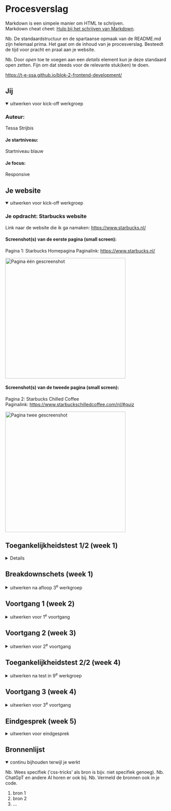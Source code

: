 # Procesverslag
Markdown is een simpele manier om HTML te schrijven.  
Markdown cheat cheet: [Hulp bij het schrijven van Markdown](https://github.com/adam-p/markdown-here/wiki/Markdown-Cheatsheet).

Nb. De standaardstructuur en de spartaanse opmaak van de README.md zijn helemaal prima. Het gaat om de inhoud van je procesverslag. Besteedt de tijd voor pracht en praal aan je website.

Nb. Door *open* toe te voegen aan een *details* element kun je deze standaard open zetten. Fijn om dat steeds voor de relevante stuk(ken) te doen.

https://t-e-ssa.github.io/blok-2-frontend-development/



## Jij

<details open>
  <summary>uitwerken voor kick-off werkgroep</summary>

  ### Auteur:
  Tessa Strijbis

  #### Je startniveau:
  Startniveau blauw

  #### Je focus:
  Responsive
 
</details>





## Je website

<details open>
  <summary>uitwerken voor kick-off werkgroep</summary>

  ### Je opdracht: Starbucks website
  Link naar de website die ik ga namaken: https://www.starbucks.nl/

  #### Screenshot(s) van de eerste pagina (small screen): 
  Pagina 1: Starbucks Homepagina 
  Paginalink: https://www.starbucks.nl/

  <img src="readme-images/pagina_1.png" width="375px" alt="Pagina één gescreenshot">
  
  
  #### Screenshot(s) van de tweede pagina (small screen):
  Pagina 2: Starbucks Chilled Coffee   
  Paginalink: https://www.starbuckschilledcoffee.com/nl/#quiz

  <img src="readme-images/pagina_2.png" width="375px" alt="Pagina twee gescreenshot">
</details>



## Toegankelijkheidstest 1/2 (week 1)

<details>
  Website starbucks.nl
Test 1 door Tessa Strijbis

**Content**
1.	Duidelijk taalgebruik en vermijd stijlfiguren, idiomen en ingewikkelde metaforen.
2.	Zorg ervoor dat de inhoud van knoppen, links en labels (in formulieren) uniek en beschrijvend zijn. 

Opmerkingen - Content
Op de site van Starbucks op een “Nederlandse” versie worden soms ook Engelse termen gebruikt. Dit is bijvoorbeeld terug te zien in de hoofdnavigatie bovenaan de pagina, waarbij de volgende onderdelen staan: Menu, Our Coffees, Bezorging, Verantwoordelijkheid, Carrière, Studentenkorting.

Bij het zoeken naar een locatie waar de klant met zijn/haar studentenkaart 20% korting krijgt op één drankje of één food item naar keuze, staan de vestigingen niet op alfabetische volgorde gerangschikt en moet de klant alle vestigingen afgaan om de juiste te kunnen vinden. Sorteren of filteren is hierbij ook niet mogelijk. 

Het taalgebruik verder is over het algemeen niet lastig verwoord en erg duidelijk. 
Wel staan er op de pagina “Onze koffie” veel knoppen die niet direct aangeven waar ze naar toe wijzen. De knoppen hebben dan bijvoorbeeld de namen “Medium Roasts” of “Blonde Roasts”.


**Global code**
1.	Valideer uw HTML.
2.	Gebruik een lang-attribuut op het HTML-element.
3.	Geef elke pagina een unieke titel.
4.	Zorg ervoor dat viewport-zoom niet is uitgeschakeld.

Opmerkingen – Global code
Bij het valideren komen er heel veel info’s, waarschuwingen en een aantal error’s in beeld. Ondanks dat de website goed functioneert, maakt dit het lastiger voor een screenreader om soepel door de website te gaan. Dit zou dus zeker verbeterd mogen worden.
Het HTML-element bevat inderdaad een lang-attribuut. Verder bevat elke pagina een unieke titel en de viewport-zoom is ingeschakeld. 


**Keyboard**
Het is belangrijk dat uw interface en content bediend en genavigeerd kunnen worden met behulp van een toetsenbord. Sommige mensen kunnen geen muis gebruiken of gebruiken andere ondersteunde technologieën die mogelijk niet toestaan om te zweven of nauwkeurig te klikken. 

1.	Zorg dat er een zichtbare focusstijl is voor interactieve elementen die worden genavigeerd (tab en shift + tab) via toetsenbordinvoer. 
2.	Controleer of de focusvolgorde van het toetsenbord overeenkomt met de visuele lay-out. 

Opmerkingen – Keyboard
De focusstijl voor interactieve elementen wordt aangegeven door een groene rand om de elementen heen. Dit is duidelijk zichtbaar.
De focusvolgorde komt over het algemeen overeen met de visuele lay-out, maar toch zijn er plekken die worden overgeslagen als het gaat om de site verkennen met het toetsenbord. Kijk bijvoorbeeld naar de pagina “Onze koffies”. Op deze pagina kom je met alleen het toetsenbord niet bij de knop “Bestel nu”, terwijl dat juist zo’n belangrijke knop is.

**Mobiel en aanraking**
Waar u op moet letten bij mobiele ervaringen. 
1.	Controleer of de site in elke gewenste richting kan worden gedraaid. 
2.	Horizontaal scrollen verwijderen.
3.	Zorg ervoor dat knop- en linkpictogrammen eenvoudig geactiveerd kunnen worden (grootte en positie).
4.	Zorg voor voldoende ruimte tussen interactieve items, zodat er een scrollgebied ontstaat. 

Opmerkingen – Mobiel en aanraking
De Starbucks site ondersteunt zowel portret- als landschapsweergave goed. Horizontaal scrollen is ook niet van toepassing bij de site. Verder zijn de knoppen op de site over het algemeen groot genoeg. De links daarentegen zouden wel extra ruimte mogen krijgen, zodat het voor de gebruiker makkelijker wordt om de juiste aan te kunnen klikken. Tot slot is de ruimte tussen de interactieve items voldoende. 


**Koppen**
Koptekstelementen (h1, h2, h3, etc.) helpen de inhoud van de pagina op te delen in gerelateerde “brokken” informatie. Ze zijn ongelooflijk belangrijk om mensen die ondersteunende technologie gebruiken te helpen de betekenis van een pagina of weergave te begrijpen.

1.	Gebruik kopteksten om inhoud te introduceren.
2.	Gebruik slechts één h1-element per pagina of weergave.
3.	Koptekstelementen moeten in een logische volgorde worden geschreven.
4.	Sla geen kopniveaus over. 

Opmerkingen – Koppen
Koppen worden goed gebruikt om inhoud te introduceren en de pagina’s hebben slechts één h1-element per pagina of weergave. De koppen volgen meestal een logische volgorde, maar soms worden sommige niveaus overgeslagen. Dan wordt er wel gebruik gemaakt van een h2 of een h4, maar dan is er nergens op die pagina een h3 gebruikt.


**Lijsten**
Lijstelementen laten mensen weten of een verzameling items gerelateerd is, of ze opeenvolgend zijn en hoeveel items er in de lijstgroepering aanwezig zijn.

1.	Gebruik lijstelementen (ol-, ul- en di-elementen) voor de lijstinhoud.

Opmerkingen – Lijsten
Lijsten worden meestal correct opgebouwd met ul- en ol-elementen. 


**Afbeeldingen**
Afbeeldingen zijn een veelvoorkomend onderdeel van de meeste websites. Zorg ervoor dat iedereen ervan kan genieten.
1.	Zorg ervoor dat alle img-elementen een alt-attribuut hebben.
2.	Zorg ervoor dat decoratieve afbeeldingen lege attribuutwaarden (null alt) gebruiken.
3.	Bied een tekstueel alternatief voor complexe afbeeldingen zoals grafieken, en kaarten.
4.	Voor afbeeldingen die tekst bevatten, zorg ervoor dat de alt-beschrijving de tekst van de afbeelding bevat.

Opmerkingen – Afbeeldingen
Niet alle afbeeldingen zijn voorzien van een alt-attribuut. Dit is wel erg belangrijk voor het gebruik van een screenreader. Verder heeft de kaart op de homepagina geen beschrijvende tekst die verteld wat er op die kaart te zien is.

**Media (Video en Audio)**
Media omvatten content zoals vooraf opgenomen en live audio en video.
1.	Zorg ervoor dat de media niet automatisch wordt afgespeeld.
2.	Controleer of alle media gepauzeerd kunnen worden.
3.	Video – Controleer of er ondertiteling aanwezig is.
4.	Audio – Controleer of er transcripties beschikbaar zijn.

Opmerking – Media
Bij de pagina “Verantwoordelijkheid” is goed te zien hoe media niet automatisch wordt afgespeeld en juist een play- en pauzeknop bevat, maar op de pagina “Starbucks Ready tot Drink” is te zien hoe media juist automatisch al afspeelt en hier is ook geen play- en pauzeknop aanwezig. Op de pagina “Verantwoordelijkheid is de video een link naar een YouTube video. Hierbij is ondertiteling aanwezig maar geen transcriptie. Als je kijkt naar de pagina “Starbucks Ready to Drink” is er helemaal ondertiteling aanwezig of transcriptie. Er wordt in deze video’s niet gesproken dus ondertiteling is hier geen noodzaak.


**Controles**
Bedieningselementen zijn interactie elementen, zoals koppelingen en knoppen, waarmee een gebruiker naar een bestemming kan navigeren of een actie kan uitvoeren.
1.	Gebruik het a-element voor links.
2.	Zorg ervoor dat links herkenbaar zijn als links.
3.	Zorg ervoor dat de besturingselementen de status :focus hebben.
4.	Gebruik het knopelement voor knoppen.
5.	Zorg voor skiplink en zorg ervoor dat deze zichtbaar is wanneer de focus erop staat.
6.	Identificeer links die een nieuwe tabblad of venster worden geopend. 

Opmerkingen – Controles
De links zijn correct weergegeven met a-elementen. De meeste links zijn duidelijk herkenbaar, alleen in de footer van de site is niet meteen duidelijk te zien dat sommige onderdelen ook links zijn. Besturingselementen hebben een focusstatus. Deze focusstatus zou wel eventueel iets consistenter worden toegepast. Verder zijn de knoppen correct weergegeven met button-elementen. Er is geen zichtbare skiplink aanwezig. Het toevoegen van een skiplink kan navigatie voor toetsenbord gebruikers sterk verbeteren. Als laatste worden links die in nieuwe tabbladen worden geopend niet altijd aangekondigd. 


**Verschijning**
Hoe de inhoud van uw website-app er in een bepaalde situatie uitziet.
1.	Controleer of de donkere en lichte modus worden ondersteund.
2.	Controleer of de modus met hoog contrast wordt ondersteund.
3.	Vergroot de tekstgrootte naar 200%.
4.	Zorg ervoor dat kleur niet de enige manier is om informatie over te brengen.

Opmerkingen – Verschijning
De site ondersteunt geen donkere modus en een hoog contrastmodus wordt niet volledig ondersteund. De tekst vergroten tot 200% zorgt er wel voor dat de lay-out grotendeels intact blijft. Er wordt op de site goed rekeningen mee gehouden dat kleur niet de enige manier is om informatie over te brengen.


**Animatie**
Content die beweegt, hetzij uit zichzelf, hetzij wanneer deze wordt geactiveerd door een persoon die een besturingselement activeert. 
1.	Zorg ervoor dat de animaties subtiel zijn en niet te veel opvallen. 
2.	Zorg voor een mechanisme om de achtergrondvideo te pauzeren.
3.	Zorg ervoor dat alle animaties voldoen aan de media query prefers-reduced-motion.

Opmerkingen – Animatie
De animaties zijn over het algemeen subtiel en niet erg afleidend. Er is zoals eerder als verteld niet overal een mogelijkheid om achtergrondvideo’s te pauzeren. Verder houdt de website geen rekening met de prefers-reduced-motion-instelling. 


**Kleurcontrast**
Kleurcontrast is de leesbaarheid van kleuren als ze naast en op elkaar worden geplaatst.
1.	Controleer het contrast voor alle tekst van normale grootte.
2.	Controleer het contrast voor alle grote tekst.
3.	Controleer het contrast voor alle pictogrammen.
4.	Controleer tekst die afbeeldingen of video overlapt.
5.	Controleer aangepaste :selectiekleuren.

Opmerkingen - Kleurcontrast
Het contrast van bijna alle tekst van normale grootte is voldoende. In de footer van de site staat onderaan wel tekst/links die een minder goed contrast hebben doordat die onderdelen een donkere kleur tekst hebben en de achtergrond is daar ook al donker van kleur. Het contrast voor alle grote tekst en pictogrammen is wel helemaal voldoende. Ook de tekst die afbeeldingen of video overlapt bevat voldoende contrast. Dit geld ook voor de aangepaste selectiekleuren.



  ### Bevindingen
  Conclusie van test 1


Taalgebruik
1.	Vermijd het gebruik van Engelse termen in een Nederlandse versie van de website.

Navigatie en toegankelijkheid
1.	Zorg ervoor dat vestigingen voor studentenkorting op alfabetische volgorde wordt weergegeven.
2.	Maak de knoppen op de pagina “Onze koffie” duidelijker door ze beschrijvend te maken.
3.	Voeg een zichtbare skiplink toe om navigatie voor toetsenbordgebruikers simpelere te maken.

Algemene code
1.	Verbeter de HTML-validatie door foutmeldingen en waarschuwingen aan te pakken.
2.	Zorg ervoor dat alle afbeeldingen een alt-attribuut hebben en dat eventuele decoratieve afbeeldingen een leeg alt-attribuut krijgen.

Toetsenbordbediening
1.	Verbeter de focusvolgorde, vooral op de pagina “Onze koffie”, zodat de belangrijkste knoppen toegankelijk zijn via toetsenbordbediening.

Besturingselementen en links
1.	Zorg ervoor dat links meer ruimte krijgen zodat ze makkelijker aanklikbaar zijn op mobiele apparaten.
2.	Maak alle links in de footer van de site duidelijk leesbaar en herkenbaar.
3.	Zorg ervoor dat alle links die een nieuw tabblad openen goed worden aangeduid.

Koppen en lijsten
1.	Zorg ervoor dat knoppen op de pagina’s in een logische volgorde worden gebruikt, zonder niveaus over te slaan. 

Media
1.	Zorg ervoor dat op alle pagina’s media niet automatisch afspeelt, en dat er pauze- en afspeelknoppen aanwezig zijn.
2.	Voeg waar nodig transcripties toe.
3.	Zorg ervoor dat de reduced-motion-instelling wordt toegepast op de site als de gebruiker dit heeft aangegeven.

Contrast 
1.	Ondersteun donkere modus en een hoog contrastmodus






**Conclusie screenreader van test 1**
De Nederlandse Starbucks-website heeft enkele toegankelijkheidsproblemen voor gebruikers van screenreaders. Veel link, zoals die naar promoties of seizoensgebonden items zijn afbeeldingen zonder alternatieve tekst, wat verwarrend kan zijn. Ook missen sommige knoppen, zoals voor bestellen, belangrijke beschrijvingen, wat het navigeren moeilijker maakt. Door alternatieve tekst toe te voegen en knoppen duidelijker te labelen, kan de website gebruiksvriendelijk worden voor alle bezoekers. 

  
</details>



## Breakdownschets (week 1)

<details>
  <summary>uitwerken na afloop 3<sup>e</sup> werkgroep</summary>

  ### de hele pagina: 
  <img src="readme-images/breakdown_schets-pagina_1.png" width="375px" alt="breakdown van de gehele eerste pagina">
  <img src="readme-images/breakdown_schets-pagina_2.png" width="375px" alt="breakdown van de gehele tweede pagina">

  ### dynamisch deel (bijv menu): 
  <img src="readme-images/breakdown_schets-menu.png" width="375px" alt="breakdown van een menu">

</details>





## Voortgang 1 (week 2)

<details>
  <summary>uitwerken voor 1<sup>e</sup> voortgang</summary>


  ### Stand van zaken

  Bij het eerste gesprek had ik voornamelijk dat ik zat te twijfelen tussen of een kopje nou een h2, h3 of een h4 element moest zijn. Uit dat feedback gesprek haalde ik veel goeie dingen, zodat ik gelijk goed kon gaan bouwen op mijn html structuur.

</details>





## Voortgang 2 (week 3)

<details>
  <summary>uitwerken voor 2<sup>e</sup> voortgang</summary>

  ### Stand van zaken
  Vragen die ik had tijdens dit feedback gesprek
- Gebruik ik te veel classes?
- Hoe voeg ik het logo in menubalk opengeklapt toe?
- Hoe krijg ik de link + button in het midden van de groene container op pagina 2.

  

</details>





## Toegankelijkheidstest 2/2 (week 4)

<details>
  <summary>uitwerken na test in 9<sup>e</sup> werkgroep</summary>

  ### Bevindingen
  Lijst met je bevindingen die in de test naar voren kwamen (geef ook aan wat er verbeterd is):

</details>





## Voortgang 3 (week 4)

<details>
  <summary>uitwerken voor 3<sup>e</sup> voortgang</summary>

  ### Stand van zaken
  Bij de feedback had ik een aantal vragen
  - Hoe zet ik de knoppen van carrousel 2 op de goede plek?
  - Hoe voeg je 2 dezelfde code toe in javascript, maar zodat het niet dubbel in de code staat?
  - Hoe kan ik de bekijk knop op de goeie plek zetten bij carrousel 1?

</details>





## Eindgesprek (week 5)

<details>
  <summary>uitwerken voor eindgesprek</summary>

  ### Je uitkomst - karakteristiek screenshots:
  <img src="readme-images/screencapture-t-e-ssa-github-io-blok-2-frontend-development-2024-12-09-21_26_23.pdfscreencapture-t-e-ssa-github-io-blok-2-frontend-development-2024-12-09-21_26_23.pdf" width="375px" alt="uitomst opdracht 1">

  <img src="readme-images/screencapture-t-e-ssa-github-io-blok-2-frontend-development-ready-to-drink-html-2024-12-09-21_30_15.pdfscreencapture-t-e-ssa-github-io-blok-2-frontend-development-ready-to-drink-html-2024-12-09-21_30_15.pdf">


  ### Dit ging goed/Heb ik geleerd: 
  Ik stelde veel vragen tijdens de les waardoor tussentijdse problemen vaak al snel konden worden opgelost. Waar ik erg trots op ben is dat ik zelf de footer heb gemaakt en dat ik helemaal zelf ervoor heb gezorgd dat er een knop is waarvan de inhoud van de knop aanpast in javascript. 


  ### Dit was lastig/Is niet gelukt:
  Helaas is het mij niet gelukt om de "bekijkKnop" op de goeie plaats te krijgen en responsive te krijgen. Dit komt omdat ik het erg lastig vond om de code van Sanne te gebruiken en om te zetten naar mijn eigen website. Ik heb meerdere malen tijdens de les hier om hulp gevraagd, maar helaas kwamen daar wat kleine tips uit en ben ik niet veel verder gekomen.
</details>





## Bronnenlijst

<details open>
  <summary>continu bijhouden terwijl je werkt</summary>

  Nb. Wees specifiek ('css-tricks' als bron is bijv. niet specifiek genoeg). 
  Nb. ChatGpT en andere AI horen er ook bij.
  Nb. Vermeld de bronnen ook in je code.

  1. bron 1
  2. bron 2
  3. ...

</details>
